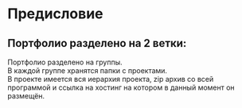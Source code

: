# Предисловие
## Портфолио разделено на 2 ветки:
Портфолио разделено на группы. <br> 
В каждой группе хранятся папки с проектами. <br> 
В проекте имеется вся иерархия проекта, zip архив со всей программой и ссылка на хостинг на котором в данный момент он размещён.
